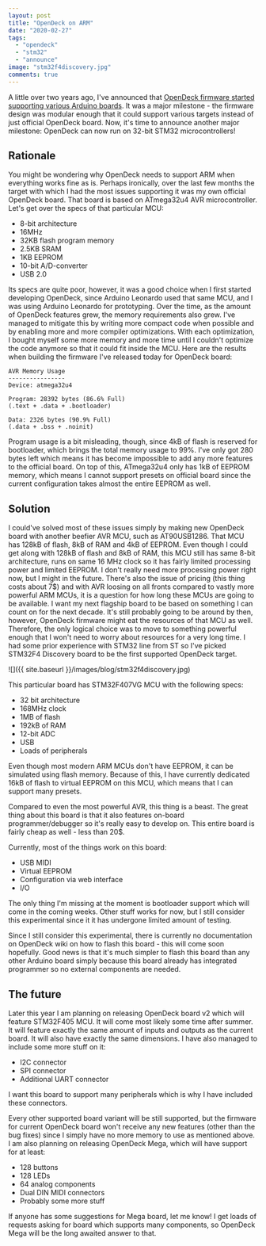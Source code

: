 ```yaml
---
layout: post
title: "OpenDeck on ARM"
date: "2020-02-27"
tags: 
  - "opendeck"
  - "stm32"
  - "announce"
image: "stm32f4discovery.jpg"
comments: true
---
```


A little over two years ago, I've announced that [OpenDeck firmware started supporting various Arduino boards](https://shanteacontrols.com/2017/12/14/opendeck-on-arduino/). It was a major milestone - the firmware design was modular enough that it could support various targets instead of just official OpenDeck board. Now, it's time to announce another major milestone: OpenDeck can now run on 32-bit STM32 microcontrollers!

## Rationale

You might be wondering why OpenDeck needs to support ARM when everything works fine as is. Perhaps ironically, over the last few months the target with which I had the most issues supporting it was my own official OpenDeck board. That board is based on ATmega32u4 AVR microcontroller. Let's get over the specs of that particular MCU:

- 8-bit architecture
- 16MHz
- 32KB flash program memory
- 2.5KB SRAM
- 1KB EEPROM
- 10-bit A/D-converter
- USB 2.0

Its specs are quite poor, however, it was a good choice when I first started developing OpenDeck, since Arduino Leonardo used that same MCU, and I was using Arduino Leonardo for prototyping. Over the time, as the amount of OpenDeck features grew, the memory requirements also grew. I've managed to mitigate this by writing more compact code when possible and by enabling more and more compiler optimizations. With each optimization, I bought myself some more memory and more time until I couldn't optimize the code anymore so that it could fit inside the MCU. Here are the results when building the firmware I've released today for OpenDeck board:

```
AVR Memory Usage
----------------
Device: atmega32u4

Program: 28392 bytes (86.6% Full)
(.text + .data + .bootloader)

Data: 2326 bytes (90.9% Full)
(.data + .bss + .noinit)
```

Program usage is a bit misleading, though, since 4kB of flash is reserved for bootloader, which brings the total memory usage to 99%. I've only got 280 bytes left which means it has become impossible to add any more features to the official board. On top of this, ATmega32u4 only has 1kB of EEPROM memory, which means I cannot support presets on official board since the current configuration takes almost the entire EEPROM as well.

## Solution

I could've solved most of these issues simply by making new OpenDeck board with another beefier AVR MCU, such as AT90USB1286. That MCU has 128kB of flash, 8kB of RAM and 4kB of EEPROM. Even though I could get along with 128kB of flash and 8kB of RAM, this MCU still has same 8-bit architecture, runs on same 16 MHz clock so it has fairly limited processing power and limited EEPROM. I don't really need more processing power right now, but I might in the future. There's also the issue of pricing (this thing costs about 7$) and with AVR loosing on all fronts compared to vastly more powerful ARM MCUs, it is a question for how long these MCUs are going to be available. I want my next flagship board to be based on something I can count on for the next decade. It's still probably going to be around by then, however, OpenDeck firmware might eat the resources of that MCU as well. Therefore, the only logical choice was to move to something powerful enough that I won't need to worry about resources for a very long time. I had some prior experience with STM32 line from ST so I've picked STM32F4 Discovery board to be the first supported OpenDeck target.

![]({{ site.baseurl }}/images/blog/stm32f4discovery.jpg)

This particular board has STM32F407VG MCU with the following specs:

- 32 bit architecture
- 168MHz clock
- 1MB of flash
- 192kB of RAM
- 12-bit ADC
- USB
- Loads of peripherals

Even though most modern ARM MCUs don't have EEPROM, it can be simulated using flash memory. Because of this, I have currently dedicated 16kB of flash to virtual EEPROM on this MCU, which means that I can support many presets.

Compared to even the most powerful AVR, this thing is a beast. The great thing about this board is that it also features on-board programmer/debugger so it's really easy to develop on. This entire board is fairly cheap as well - less than 20$.

Currently, most of the things work on this board:

- USB MIDI
- Virtual EEPROM
- Configuration via web interface
- I/O

The only thing I'm missing at the moment is bootloader support which will come in the coming weeks. Other stuff works for now, but I still consider this experimental since it it has undergone limited amount of testing.

Since I still consider this experimental, there is currently no documentation on OpenDeck wiki on how to flash this board - this will come soon hopefully. Good news is that it's much simpler to flash this board than any other Arduino board simply because this board already has integrated programmer so no external components are needed.

## The future

Later this year I am planning on releasing OpenDeck board v2 which will feature STM32F405 MCU. It will come most likely some time after summer. It will feature exactly the same amount of inputs and outputs as the current board. It will also have exactly the same dimensions. I have also managed to include some more stuff on it:

- I2C connector
- SPI connector
- Additional UART connector

I want this board to support many peripherals which is why I have included these connectors.

Every other supported board variant will be still supported, but the firmware for current OpenDeck board won't receive any new features (other than the bug fixes) since I simply have no more memory to use as mentioned above. I am also planning on releasing OpenDeck Mega, which will have support for at least:

- 128 buttons
- 128 LEDs
- 64 analog components
- Dual DIN MIDI connectors
- Probably some more stuff

If anyone has some suggestions for Mega board, let me know! I get loads of requests asking for board which supports many components, so OpenDeck Mega will be the long awaited answer to that.
